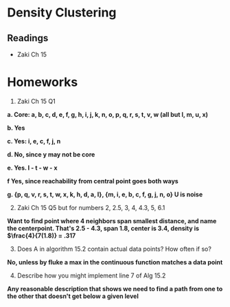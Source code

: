 # Density Clustering
## Readings
 * Zaki Ch 15
 
 # Homeworks

 1. Zaki Ch 15 Q1

**a. Core: a, b, c, d, e, f, g, h, i, j, k, n, o, p, q, r, s, t, v, w  (all but l, m, u, x)**

**b. Yes**

**c. Yes: i, e, c, f, j, n**

**d. No, since y may not be core**

**e. Yes.  l - t - w - x**

**f Yes, since reachability from central point goes both ways**

**g. {p, q, v, r, s, t, w, x, k, h, d, a, l}, {m, i, e, b, c, f, g, j, n, o}  U is noise**

2. Zaki Ch 15 Q5 but for numbers 2, 2.5, 3, 4, 4.3, 5, 6.1

**Want to find point where 4 neighbors span smallest distance, and name the centerpoint.  That's 2.5 - 4.3, span 1.8, center is 3.4, density is $\frac{4}{7(1.8)} = .317**

3. Does A in algorithm 15.2 contain actual data points?  How often if so?

**No, unless by fluke a max in the continuous function matches a data point**

4. Describe how you might implement line 7 of Alg 15.2

**Any reasonable description that shows we need to find a path from one to the other that doesn't get below a given level**